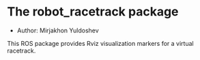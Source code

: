 # The robot_racetrack package

- Author: Mirjakhon Yuldoshev

This ROS package provides Rviz visualization markers for a virtual racetrack.
